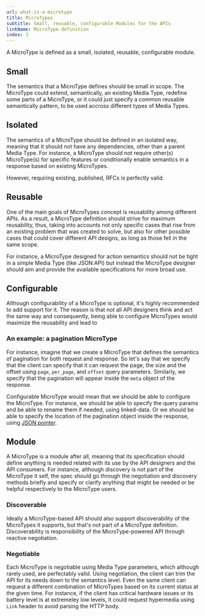 ```yaml
---
url: what-is-a-microtype
title: MicroTypes
subtitle: Small, reusable, configurable Modules for the APIs
linkName: MicroType definition
index: 3
---
```


A MicroType is defined as a small, isolated, reusable, configurable module.

## Small
The semantics that a MicroType defines should be small in scope.
The MicroType could extend, semantically, an existing Media Type, redefine some parts
of a MicroType, or it could
just specify a common reusable semantically pattern, to be used accross different
types of Media Types.

## Isolated
The semantics of a MicroType should be defined in an isolated way, meaning that
it should not have any dependencies, other than a parent Media Type.
For instance, a MicroType should not require other(s) MicroType(s) for specific
features or conditionally enable semantics in a response based on existing
MicroTypes.

However, requiring existing, published, RFCs is perfectly valid.

## Reusable
One of the main goals of MicroTypes concept is reusability among different APIs.
As a result, a MicroType definition should strive for maximum reusability, thus,
taking into accounts not only specific cases that rise from an existing problem
that was created to solve, but also for other possible cases that could cover
different API designs, as long as those fell in the same scope.

For instance, a MicroType designed for action semantics should not be tight in
a simple Media Type (like JSON:API) but instead the MicroType designer should
aim and provide the available specifications for more broad use.

## Configurable
Although configurability of a MicroType is optional, it's highly recommended to
add support for it.
The reason is that not all API designers think and act the same way and consequently,
being able to configure MicroTypes would maximize the reusability and lead to

### An example: a pagination MicroType
For instance, imagine that we create a MicroType that defines the semantics of
pagination for both request and response. So let's say that we specify that
the client can specify that it can request the page, the size and the offset
using `page`, `per_page`, and `offset` query parameters.
Similarly, we specify that the pagination will appear inside the `meta` object
of the response.

Configurable MicroType would mean that we should be able to configure the MicroType.
For instance, we should be able to specify the query params and be able to rename
them if needed, using linked-data.
Or we should be able to specify the location of the pagination object inside the
response, using [JSON pointer](https://tools.ietf.org/html/rfc6901).

## Module
A MicroType is a module after all, meaning that its specification should define
anything is needed related with its use by the API designers and the API consumers.
For instance, although discovery is not part of the MicroType it self, the spec
should go through the negotiation and discovery methods briefly and specify or
clarify anything that might be needed or be helpful respectively to the MicroType users.

### Discoverable
Ideally a MicroType-based API should also support discoverability of the MicroTypes it
supports, but that's not part of a MicroType definition.
Discoverability is responsibility of the MicroType-powered API through reactive negotiation.

### Negotiable
Each MicroType is negotiable using Media Type parameters, which although rarely used,
are perfectably valid.
Using negotiation, the client can trim the API for its needs down to the semantics level.
Even the same client can request a different combination of MicroTypes based on its
current status at the given time. For instance, if the client has critical hardware issues
or its battery level is at extremeley low levels, it could request hypermedia using
`Link` header to avoid parsing the HTTP body.
